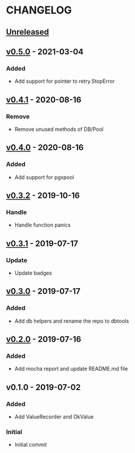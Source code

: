 # CHANGELOG

<a name="unreleased"></a>
## [Unreleased]



<a name="v0.5.0"></a>
## [v0.5.0] - 2021-03-04

### Added
- Add support for pointer to retry.StopError


<a name="v0.4.1"></a>
## [v0.4.1] - 2020-08-16

### Remove
- Remove unused methods of DB/Pool


<a name="v0.4.0"></a>
## [v0.4.0] - 2020-08-16

### Added
- Add support for pgxpool


<a name="v0.3.2"></a>
## [v0.3.2] - 2019-10-16

### Handle
- Handle function panics


<a name="v0.3.1"></a>
## [v0.3.1] - 2019-07-17

### Update
- Update badges


<a name="v0.3.0"></a>
## [v0.3.0] - 2019-07-17

### Added
- Add db helpers and rename the repo to dbtools


<a name="v0.2.0"></a>
## [v0.2.0] - 2019-07-16

### Added
- Add mocha report and update README.md file


<a name="v0.1.0"></a>
## v0.1.0 - 2019-07-02

### Added
- Add ValueRecorder and OkValue

### Initial
- Initial commit



[Unreleased]: https://github.com/arsham/dbtools/compare/v0.5.0...HEAD
[v0.5.0]: https://github.com/arsham/dbtools/compare/v0.4.1...v0.5.0
[v0.4.1]: https://github.com/arsham/dbtools/compare/v0.4.0...v0.4.1
[v0.4.0]: https://github.com/arsham/dbtools/compare/v0.3.2...v0.4.0
[v0.3.2]: https://github.com/arsham/dbtools/compare/v0.3.1...v0.3.2
[v0.3.1]: https://github.com/arsham/dbtools/compare/v0.3.0...v0.3.1
[v0.3.0]: https://github.com/arsham/dbtools/compare/v0.2.0...v0.3.0
[v0.2.0]: https://github.com/arsham/dbtools/compare/v0.1.0...v0.2.0
